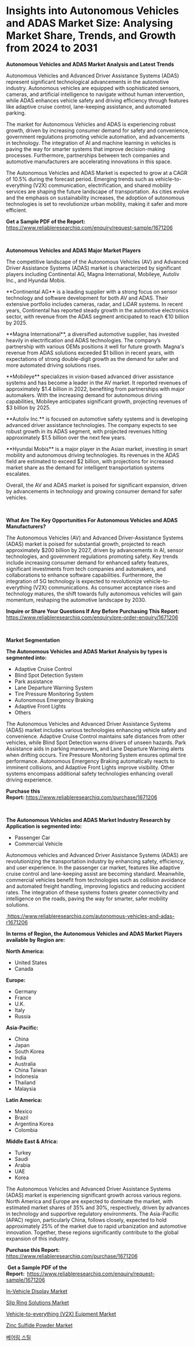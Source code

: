 <p><h1>Insights into Autonomous Vehicles and ADAS Market Size: Analysing Market Share, Trends, and Growth from 2024 to 2031</h1></p><p><strong>Autonomous Vehicles and ADAS Market Analysis and Latest Trends</strong></p>
<p><p>Autonomous Vehicles and Advanced Driver Assistance Systems (ADAS) represent significant technological advancements in the automotive industry. Autonomous vehicles are equipped with sophisticated sensors, cameras, and artificial intelligence to navigate without human intervention, while ADAS enhances vehicle safety and driving efficiency through features like adaptive cruise control, lane-keeping assistance, and automated parking.</p><p>The market for Autonomous Vehicles and ADAS is experiencing robust growth, driven by increasing consumer demand for safety and convenience, government regulations promoting vehicle automation, and advancements in technology. The integration of AI and machine learning in vehicles is paving the way for smarter systems that improve decision-making processes. Furthermore, partnerships between tech companies and automotive manufacturers are accelerating innovations in this space.</p><p>The Autonomous Vehicles and ADAS Market is expected to grow at a CAGR of 10.5% during the forecast period. Emerging trends such as vehicle-to-everything (V2X) communication, electrification, and shared mobility services are shaping the future landscape of transportation. As cities evolve and the emphasis on sustainability increases, the adoption of autonomous technologies is set to revolutionize urban mobility, making it safer and more efficient.</p></p>
<p><strong>Get a Sample PDF of the Report:&nbsp;</strong> <a href="https://www.reliableresearchiq.com/enquiry/request-sample/1671206?utm_campaign=123&utm_medium=2&utm_source=Github&utm_content=ia&utm_term=10102024&utm_id=autonomous-vehicles-and-adas">https://www.reliableresearchiq.com/enquiry/request-sample/1671206</a></p>
<p>&nbsp;</p>
<p><strong>Autonomous Vehicles and ADAS Major Market Players</strong></p>
<p><p>The competitive landscape of the Autonomous Vehicles (AV) and Advanced Driver Assistance Systems (ADAS) market is characterized by significant players including Continental AG, Magna International, Mobileye, Autoliv Inc., and Hyundai Mobis.</p><p>**Continental AG** is a leading supplier with a strong focus on sensor technology and software development for both AV and ADAS. Their extensive portfolio includes cameras, radar, and LiDAR systems. In recent years, Continental has reported steady growth in the automotive electronics sector, with revenue from the ADAS segment anticipated to reach €10 billion by 2025.</p><p>**Magna International**, a diversified automotive supplier, has invested heavily in electrification and ADAS technologies. The company’s partnership with various OEMs positions it well for future growth. Magna's revenue from ADAS solutions exceeded $1 billion in recent years, with expectations of strong double-digit growth as the demand for safer and more automated driving solutions rises.</p><p>**Mobileye** specializes in vision-based advanced driver assistance systems and has become a leader in the AV market. It reported revenues of approximately $1.4 billion in 2022, benefiting from partnerships with major automakers. With the increasing demand for autonomous driving capabilities, Mobileye anticipates significant growth, projecting revenues of $3 billion by 2025.</p><p>**Autoliv Inc.** is focused on automotive safety systems and is developing advanced driver assistance technologies. The company expects to see robust growth in its ADAS segment, with projected revenues hitting approximately $1.5 billion over the next few years.</p><p>**Hyundai Mobis** is a major player in the Asian market, investing in smart mobility and autonomous driving technologies. Its revenues in the ADAS field are estimated to exceed $2 billion, with projections for increased market share as the demand for intelligent transportation systems escalates.</p><p>Overall, the AV and ADAS market is poised for significant expansion, driven by advancements in technology and growing consumer demand for safer vehicles.</p></p>
<p>&nbsp;</p>
<p><strong>What Are The Key Opportunities For Autonomous Vehicles and ADAS Manufacturers?</strong></p>
<p><p>The Autonomous Vehicles (AV) and Advanced Driver-Assistance Systems (ADAS) market is poised for substantial growth, projected to reach approximately $200 billion by 2027, driven by advancements in AI, sensor technologies, and government regulations promoting safety. Key trends include increasing consumer demand for enhanced safety features, significant investments from tech companies and automakers, and collaborations to enhance software capabilities. Furthermore, the integration of 5G technology is expected to revolutionize vehicle-to-everything (V2X) communications. As consumer acceptance rises and technology matures, the shift towards fully autonomous vehicles will gain momentum, reshaping the automotive landscape by 2030.</p></p>
<p><strong>Inquire or Share Your Questions If Any Before Purchasing This Report:</strong> <a href="https://www.reliableresearchiq.com/enquiry/pre-order-enquiry/1671206?utm_campaign=123&utm_medium=2&utm_source=Github&utm_content=ia&utm_term=10102024&utm_id=autonomous-vehicles-and-adas">https://www.reliableresearchiq.com/enquiry/pre-order-enquiry/1671206</a></p>
<p>&nbsp;</p>
<p><strong>Market Segmentation</strong></p>
<p><strong>The Autonomous Vehicles and ADAS Market Analysis by types is segmented into:</strong></p>
<p><ul><li>Adaptive Cruise Control</li><li>Blind Spot Detection System</li><li>Park assistance</li><li>Lane Departure Warning System</li><li>Tire Pressure Monitoring System</li><li>Autonomous Emergency Braking</li><li>Adaptive Front Lights</li><li>Others</li></ul></p>
<p><p>The Autonomous Vehicles and Advanced Driver Assistance Systems (ADAS) market includes various technologies enhancing vehicle safety and convenience. Adaptive Cruise Control maintains safe distances from other vehicles, while Blind Spot Detection warns drivers of unseen hazards. Park Assistance aids in parking maneuvers, and Lane Departure Warning alerts when drifting occurs. Tire Pressure Monitoring System ensures optimal tire performance. Autonomous Emergency Braking automatically reacts to imminent collisions, and Adaptive Front Lights improve visibility. Other systems encompass additional safety technologies enhancing overall driving experience.</p></p>
<p><strong>Purchase this Report:&nbsp;</strong><a href="https://www.reliableresearchiq.com/purchase/1671206?utm_campaign=123&utm_medium=2&utm_source=Github&utm_content=ia&utm_term=10102024&utm_id=autonomous-vehicles-and-adas">https://www.reliableresearchiq.com/purchase/1671206</a></p>
<p>&nbsp;</p>
<p><strong>The Autonomous Vehicles and ADAS Market Industry Research by Application is segmented into:</strong></p>
<p><ul><li>Passenger Car</li><li>Commercial Vehicle</li></ul></p>
<p><p>Autonomous vehicles and Advanced Driver Assistance Systems (ADAS) are revolutionizing the transportation industry by enhancing safety, efficiency, and user experience. In the passenger car market, features like adaptive cruise control and lane-keeping assist are becoming standard. Meanwhile, commercial vehicles benefit from technologies such as collision avoidance and automated freight handling, improving logistics and reducing accident rates. The integration of these systems fosters greater connectivity and intelligence on the roads, paving the way for smarter, safer mobility solutions.</p></p>
<p><a href="https://www.reliableresearchiq.com/autonomous-vehicles-and-adas-r1671206?utm_campaign=123&utm_medium=2&utm_source=Github&utm_content=ia&utm_term=10102024&utm_id=autonomous-vehicles-and-adas">&nbsp;https://www.reliableresearchiq.com/autonomous-vehicles-and-adas-r1671206</a></p>
<p><strong>In terms of Region, the Autonomous Vehicles and ADAS Market Players available by Region are:</strong></p>
<p>
    <p> <strong> North America: </strong>
        <ul>
            <li>United States</li>
            <li>Canada</li>
        </ul>
        </p> 
    <p> <strong> Europe: </strong>
        <ul>
            <li>Germany</li>
            <li>France</li>
            <li>U.K.</li>
            <li>Italy</li>
            <li>Russia</li>
        </ul>
        </p> 
    <p> <strong> Asia-Pacific: </strong>
        <ul>
            <li>China</li>
            <li>Japan</li>
            <li>South Korea</li>
            <li>India</li>
            <li>Australia</li>
            <li>China Taiwan</li>
            <li>Indonesia</li>
            <li>Thailand</li>
            <li>Malaysia</li>
        </ul>
        </p> 
    <p> <strong> Latin America: </strong>
        <ul>
            <li>Mexico</li>
            <li>Brazil</li>
            <li>Argentina Korea</li>
            <li>Colombia</li>
        </ul>
        </p> 
    <p> <strong> Middle East & Africa: </strong>
        <ul>
            <li>Turkey</li>
            <li>Saudi</li>
            <li>Arabia</li>
            <li>UAE</li>
            <li>Korea</li>
        </ul>
    </p>
    </p>
<p><p>The Autonomous Vehicles and Advanced Driver Assistance Systems (ADAS) market is experiencing significant growth across various regions. North America and Europe are expected to dominate the market, with estimated market shares of 35% and 30%, respectively, driven by advances in technology and supportive regulatory environments. The Asia-Pacific (APAC) region, particularly China, follows closely, expected to hold approximately 25% of the market due to rapid urbanization and automotive innovation. Together, these regions significantly contribute to the global expansion of this industry.</p></p>
<p><strong>Purchase this Report: </strong><a href="https://www.reliableresearchiq.com/purchase/1671206?utm_campaign=123&utm_medium=2&utm_source=Github&utm_content=ia&utm_term=10102024&utm_id=autonomous-vehicles-and-adas">https://www.reliableresearchiq.com/purchase/1671206</a></p>
<p>&nbsp;<strong>Get a Sample PDF of the Report:&nbsp;&nbsp;</strong><a href="https://www.reliableresearchiq.com/enquiry/request-sample/1671206?utm_campaign=123&utm_medium=2&utm_source=Github&utm_content=ia&utm_term=10102024&utm_id=autonomous-vehicles-and-adas">https://www.reliableresearchiq.com/enquiry/request-sample/1671206</a></p>
<p><strong></strong></p>
<p><p><a href="https://github.com/edb4votunget/Market-Research-Report-List-1/blob/main/in-vehicle-display-market.md?utm_campaign=123&utm_medium=2&utm_source=Github&utm_content=ia&utm_term=10102024&utm_id=autonomous-vehicles-and-adas">In-Vehicle Display Market</a></p><p><a href="https://www.linkedin.com/pulse/strategic-market-insights-navigating-global-slip-ring-solutions-obppe?utm_campaign=123&utm_medium=2&utm_source=Github&utm_content=ia&utm_term=10102024&utm_id=autonomous-vehicles-and-adas">Slip Ring Solutions Market</a></p><p><a href="https://github.com/dheinurhartupien/Market-Research-Report-List-1/blob/main/vehicle-to-everything-v2x-euipment-market.md?utm_campaign=123&utm_medium=2&utm_source=Github&utm_content=ia&utm_term=10102024&utm_id=autonomous-vehicles-and-adas">Vehicle-to-everything (V2X) Euipment Market</a></p><p><a href="https://www.linkedin.com/pulse/zinc-sulfide-powder-spectrum-usage-patterns-sector-evolution-oydyf?utm_campaign=123&utm_medium=2&utm_source=Github&utm_content=ia&utm_term=10102024&utm_id=autonomous-vehicles-and-adas">Zinc Sulfide Powder Market</a></p><p><a href="https://github.com/laholand/Market-Research-Report-List-6/blob/main/232325717407.md?utm_campaign=123&utm_medium=2&utm_source=Github&utm_content=ia&utm_term=10102024&utm_id=autonomous-vehicles-and-adas">베어링 스틸</a></p></p>